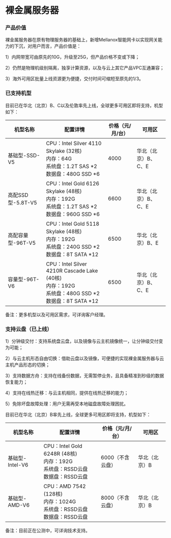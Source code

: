 # 裸金属服务器

### 产品价值

裸金属服务器在原有物理服务器的基础上，新增Mellanox智能网卡以实现网关能力的下沉，对用户而言，产品价值是：

1）内网带宽可由原先的10G，升级至25G，但产品价格不变或下降；

2）仍然是物理机级别隔离，独享计算资源，以及与云上其它产品VPC互通兼容；

3）海外可用区批量上线资源更为便捷，交付时间可缩短至原先的1/3。


### 已支持机型

目前已在华北（北京）B、C以及伦敦率先上线，全球更多可用区即将支持，机型如下：

| 机型名称        | 配置详情 | 价格（元/月/台） | 可用区 |
| ---------- | --- | ----- |----- |
| 基础型-SSD-V5   | CPU：Intel Silver 4110 Skylake (32核)<br>内存：64G<br>系统盘：1.2T SAS *2<br>数据盘：480G SSD *6| 4000 |华北（北京）B、C、E|
| 高配SSD型-5.8T-V5   | CPU：Intel Gold 6126 Skylake (48核)<br>内存：192G<br>系统盘：1.2T SAS *2<br>数据盘：960G SSD *6| 6600 |华北（北京）B、C、E|
| 高配容量型-96T-V5   | CPU：Intel Gold 5118 Skylake (48核)<br>内存：192G<br>系统盘：240G SSD *2<br>数据盘：8T SATA *12| 6500 |华北（北京）B、E|
| 容量型-96T-V6   | CPU：Intel Silver 4210R Cascade Lake (40核)<br>内存：192G<br>系统盘：480G SSD *2<br>数据盘：8T SATA *12| 6500 |华北（北京）B、C、E|

备注：更多机型以及可用区需求，可详询客户经理。

### 支持云盘（已上线）

1）分钟级交付：支持系统盘云盘，以及镜像与云主机镜像统一，让分钟级交付变为可能；

2）与云主机形态自由切换：借助云盘以及镜像，可便捷的实现裸金属服务器与云主机产品形态的切换；

3）支持数据方舟：支持在线备份数据，无需暂停业务，且具备精准到秒级的数据恢复能力；

4）支持在线热迁移：与云主机相同，提供在线热迁移的能力；

5）免除坏盘故障处理：用户无需再受本地磁盘故障处理困扰。

目前已在华北（北京）B率先上线，全球更多可用区即将支持，机型如下：

| 机型名称        | 配置详情 | 价格（元/月/台） | 可用区 |
| ---------- | --- | ----- |----- |
| 基础型-Intel-V6   | CPU：Intel Gold 6248R (48核)<br>内存：192G<br>系统盘：RSSD云盘<br>数据盘：RSSD云盘|  6000（不含云盘） |华北（北京）B|
| 基础型-AMD-V6   | CPU：AMD 7542 (128核)<br>内存：1024G<br>系统盘：RSSD云盘<br>数据盘：RSSD云盘|  8000（不含云盘） |华北（北京）B|

备注：目前正在公测中，可详询技术支持。







